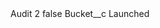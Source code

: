 <?xml version="1.0" encoding="UTF-8"?>
<CustomMetadata xmlns="http://soap.sforce.com/2006/04/metadata" xmlns:xsi="http://www.w3.org/2001/XMLSchema-instance" xmlns:xsd="http://www.w3.org/2001/XMLSchema">
    <label>Audit 2</label>
    <protected>false</protected>
    <values>
        <field>Bucket__c</field>
        <value xsi:type="xsd:string">Launched</value>
    </values>
</CustomMetadata>
